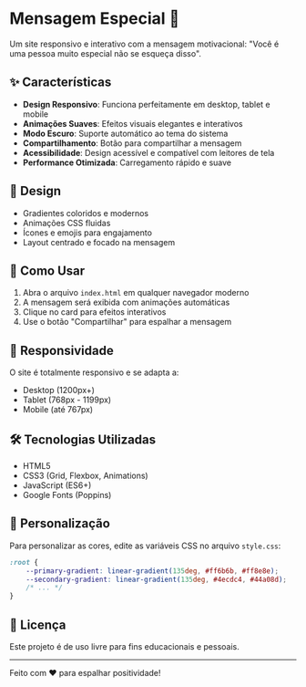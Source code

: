 # Mensagem Especial 🌟

Um site responsivo e interativo com a mensagem motivacional: "Você é uma pessoa muito especial não se esqueça disso".

## ✨ Características

- **Design Responsivo**: Funciona perfeitamente em desktop, tablet e mobile
- **Animações Suaves**: Efeitos visuais elegantes e interativos
- **Modo Escuro**: Suporte automático ao tema do sistema
- **Compartilhamento**: Botão para compartilhar a mensagem
- **Acessibilidade**: Design acessível e compatível com leitores de tela
- **Performance Otimizada**: Carregamento rápido e suave

## 🎨 Design

- Gradientes coloridos e modernos
- Animações CSS fluidas
- Ícones e emojis para engajamento
- Layout centrado e focado na mensagem

## 🚀 Como Usar

1. Abra o arquivo `index.html` em qualquer navegador moderno
2. A mensagem será exibida com animações automáticas
3. Clique no card para efeitos interativos
4. Use o botão "Compartilhar" para espalhar a mensagem

## 📱 Responsividade

O site é totalmente responsivo e se adapta a:
- Desktop (1200px+)
- Tablet (768px - 1199px)
- Mobile (até 767px)

## 🛠️ Tecnologias Utilizadas

- HTML5
- CSS3 (Grid, Flexbox, Animations)
- JavaScript (ES6+)
- Google Fonts (Poppins)

## 🌈 Personalização

Para personalizar as cores, edite as variáveis CSS no arquivo `style.css`:

```css
:root {
    --primary-gradient: linear-gradient(135deg, #ff6b6b, #ff8e8e);
    --secondary-gradient: linear-gradient(135deg, #4ecdc4, #44a08d);
    /* ... */
}
```

## 📄 Licença

Este projeto é de uso livre para fins educacionais e pessoais.

---

Feito com ❤️ para espalhar positividade!
